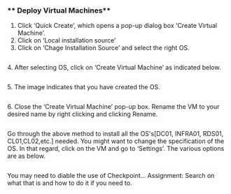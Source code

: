 ### ** Deploy Virtual Machines**
1. Click ‘Quick Create’, which opens a pop-up dialog box ‘Create Virtual Machine’.
2.	Click on ‘Local installation source’
3.	Click on ‘Chage Installation Source’ and select the right OS.
<p align="center">
  <img src="https://github.com/user-attachments/assets/502527cd-7bca-48aa-9cd3-903b3e3f497e" alt="">
</p>
4. After selecting OS, click on ‘Create Virtual Machine’ as indicated  below.
<p align="center">
  <img src="https://github.com/user-attachments/assets/8e6366de-4f85-4d6c-937d-275285af67b4" alt="">
</p>
5.	The image indicates that you have created the OS.
<p align="center">
  <img src="https://github.com/user-attachments/assets/851c92d6-8b1d-4bc4-9037-88291e1e7260" alt="">
</p>
6.	Close the ‘Create Virtual Machine’ pop-up box. Rename the VM to your desired name by right clicking and clicking Rename.
<p align="center">
  <img src="https://github.com/user-attachments/assets/3ca19c27-2594-48db-b6d5-7284d35c9062" alt="">
</p>
Go through the above method to install all the OS's[DC01, INFRA01, RDS01, CL01,CL02,etc.] needed.
You might want to change the specification of the OS. In that regard, click on the VM and go to ‘Settings’. The various options are as below.

<p align="center">
  <img src="https://github.com/user-attachments/assets/1f6e78b2-1f6f-49c4-a320-384a3a82c352" alt="">
</p>

You may need to diable the use of Checkpoint... Assignment: Search on what that is and how to do it if you need to.

